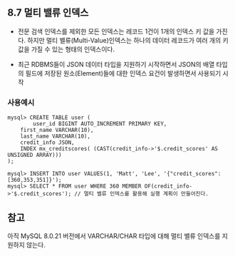 ## 8.7 멀티 밸류 인덱스

- 전문 검색 인덱스를 제외한 모든 인덱스는 레코드 1건이 1개의 인덱스 키 값을 가진다. 하지만 멀티 밸류(Multi-Value)인덱스는 하나의 데이터 레코드가 여러 개의 키 값을 가질 수 있는 형태의 인덱스이다.

- 최근 RDBMS들이 JSON 데이터 타입을 지원하기 시작하면서 JSON의 배열 타입의 필드에 저장된 원소(Element)들에 대한 인덱스 요건이 발생하면서 사용되기 시작

### 사용예시

```mysql
mysql> CREATE TABLE user (
		user_id BIGINT AUTO_INCREMENT PRIMARY KEY,
  	first_name VARCHAR(10),
  	last_name VARCHAR(10),
  	credit_info JSON,
  	INDEX mx_creditscores( (CAST(credit_info->'$.credit_scores' AS UNSIGNED ARRAY)))
);

mysql> INSERT INTO user VALUES(1, 'Matt', 'Lee', '{"credit_scores":[360,353,351]}');
mysql> SELECT * FROM user WHERE 360 MEMBER OF(credit_info->'$.credit_scores'); // 멀티 밸류 인덱스를 활용해 실행 계획이 만들어진다.
```



## 참고

아직 MySQL 8.0.21 버전에서 VARCHAR/CHAR 타입에 대해 멀티 밸류 인덱스를 지원하지 않는다.